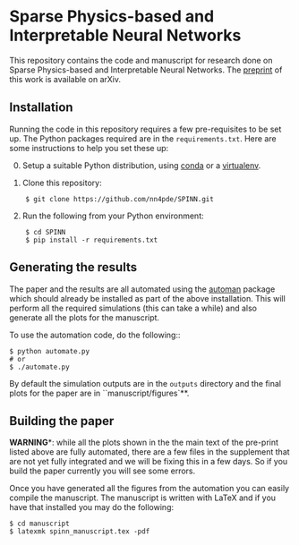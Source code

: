 # Sparse Physics-based and Interpretable Neural Networks

This repository contains the code and manuscript for research done on Sparse
Physics-based and Interpretable Neural Networks. The
[preprint](https://arxiv.org/abs/2102.13037) of this work is available on
arXiv.


## Installation

Running the code in this repository requires a few pre-requisites to be set
up. The Python packages required are in the `requirements.txt`. Here are some
instructions to help you set these up:

0. Setup a suitable Python distribution, using [conda](https://conda.io) or a
   [virtualenv](https://virtualenv.pypa.io/).

1. Clone this repository:
```
    $ git clone https://github.com/nn4pde/SPINN.git
```

2. Run the following from your Python environment:
```
    $ cd SPINN
    $ pip install -r requirements.txt
```


## Generating the results

The paper and the results are all automated using the
[automan](https://automan.readthedocs.io) package which should already be
installed as part of the above installation. This will perform all the
required simulations (this can take a while) and also generate all the plots
for the manuscript.

To use the automation code, do the following::

    $ python automate.py
    # or
    $ ./automate.py

By default the simulation outputs are in the ``outputs`` directory and the
final plots for the paper are in ``manuscript/figures`**.


## Building the paper

**WARNING***: while all the plots shown in the the main text of the pre-print
listed above are fully automated, there are a few files in the supplement that
are not yet fully integrated and we will be fixing this in a few days. So if
you build the paper currently you will see some errors.

Once you have generated all the figures from the automation you can easily
compile the manuscript. The manuscript is written with LaTeX and if you have
that installed you may do the following:

```
$ cd manuscript
$ latexmk spinn_manuscript.tex -pdf
```
